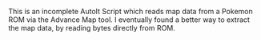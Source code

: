 This is an incomplete AutoIt Script which reads 
map data from a Pokemon ROM via the Advance Map
tool. I eventually found a better way to extract
the map data, by reading bytes directly from ROM.